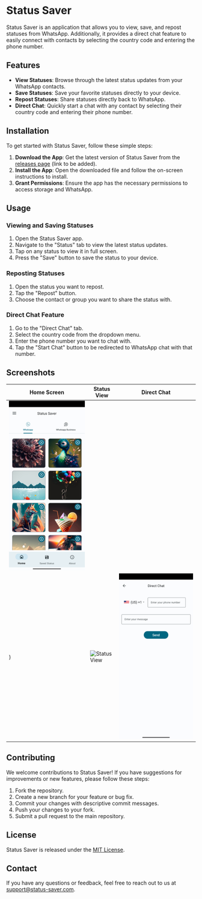 # Status Saver

Status Saver is an application that allows you to view, save, and repost statuses from WhatsApp. Additionally, it provides a direct chat feature to easily connect with contacts by selecting the country code and entering the phone number.

## Features

- **View Statuses**: Browse through the latest status updates from your WhatsApp contacts.
- **Save Statuses**: Save your favorite statuses directly to your device.
- **Repost Statuses**: Share statuses directly back to WhatsApp.
- **Direct Chat**: Quickly start a chat with any contact by selecting their country code and entering their phone number.

## Installation

To get started with Status Saver, follow these simple steps:

1. **Download the App**: Get the latest version of Status Saver from the [releases page](#) (link to be added).
2. **Install the App**: Open the downloaded file and follow the on-screen instructions to install.
3. **Grant Permissions**: Ensure the app has the necessary permissions to access storage and WhatsApp.

## Usage

### Viewing and Saving Statuses

1. Open the Status Saver app.
2. Navigate to the "Status" tab to view the latest status updates.
3. Tap on any status to view it in full screen.
4. Press the "Save" button to save the status to your device.

### Reposting Statuses

1. Open the status you want to repost.
2. Tap the "Repost" button.
3. Choose the contact or group you want to share the status with.

### Direct Chat Feature

1. Go to the "Direct Chat" tab.
2. Select the country code from the dropdown menu.
3. Enter the phone number you want to chat with.
4. Tap the "Start Chat" button to be redirected to WhatsApp chat with that number.

## Screenshots

| Home Screen | Status View | Direct Chat |
|-------------|-------------|-------------|
| ![Home Screen](Screenshot_20230325_133602.png)
) | ![Status View](Screenshot_20230325_134955.png) | ![Direct Chat](Screenshot_20230325_135104.png) |



## Contributing

We welcome contributions to Status Saver! If you have suggestions for improvements or new features, please follow these steps:

1. Fork the repository.
2. Create a new branch for your feature or bug fix.
3. Commit your changes with descriptive commit messages.
4. Push your changes to your fork.
5. Submit a pull request to the main repository.

## License

Status Saver is released under the [MIT License](LICENSE).

## Contact

If you have any questions or feedback, feel free to reach out to us at [support@status-saver.com](mailto:support@status-saver.com).

